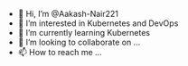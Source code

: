 - 👋 Hi, I’m @Aakash-Nair221
- 👀 I’m interested in Kubernetes and DevOps
- 🌱 I’m currently learning Kubernetes
- 💞️ I’m looking to collaborate on ...
- 📫 How to reach me ...

<!---
Aakash-Nair221/Aakash-Nair221 is a ✨ special ✨ repository because its `README.md` (this file) appears on your GitHub profile.
You can click the Preview link to take a look at your changes.
--->
